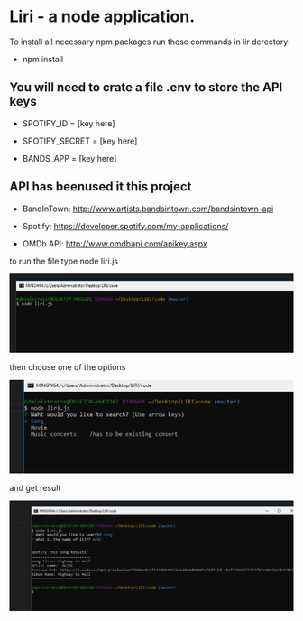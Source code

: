 # Liri -  a node application.

To install all necessary npm packages run these commands in lir derectory:
* npm install 

## You will need to crate a file .env to store the API keys

* SPOTIFY_ID = [key here]
* SPOTIFY_SECRET = [key here]

* BANDS_APP = [key here]


## API has beenused it this project
* BandInTown: http://www.artists.bandsintown.com/bandsintown-api

* Spotify: https://developer.spotify.com/my-applications/

* OMDb API: http://www.omdbapi.com/apikey.aspx


to run the file type node liri.js

![to run the file type node liri.js](pictures/liri.js.PNG)

then choose one of the options 

![coose option](pictures/options.PNG)

and get result

![result](pictures/result.PNG)

